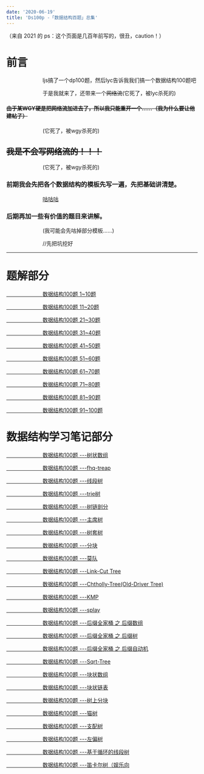 ```yaml
---
date: '2020-06-19'
title: 'Ds100p -「数据结构百题」总集'
---
```


（来自 2021 的 ps：这个页面是几百年前写的，很丑，caution！）

# 前言

$\qquad \qquad \qquad$ljs搞了一个dp100题，然后lyc告诉我我们搞一个数据结构100题吧

$\qquad \qquad \qquad$于是我就来了，还带来一个~~网络流~~(它死了，被lyc杀死的)

#### ~~由于某WGY硬是把网络流加进去了，所以我只能重开一个……（我为什么要让他建帖子）~~
$\qquad \qquad \qquad$(它死了，被wgy杀死的)
## ~~我是不会写网络流的！！！~~
$\qquad \qquad \qquad$(它死了，被wgy杀死的)
### 前期我会先把各个数据结构的模板先写一遍，先把基础讲清楚。

$\qquad \qquad \qquad$<a href = "https://image.baidu.com/search/index?tn=baiduimage&ct=201326592&lm=-1&cl=2&ie=gb18030&word=%B9%BE%B9%BE%B9%BE&fr=ala&ala=1&alatpl=adress&pos=0&hs=2&xthttps=111111" class="ui gray label">咕咕咕</a>

### 后期再加一些有价值的题目来讲解。

$\qquad \qquad \qquad$(我可能会先咕掉部分模板……)

$\qquad \qquad \qquad$//先把坑挖好


----

# 题解部分

[$\qquad \qquad \qquad$数据结构100题 1~10题](https://www.cnblogs.com/orchid-any/p/13695912.html)

[$\qquad \qquad \qquad$数据结构100题 11~20题](https://www.cnblogs.com/orchid-any/p/13696025.html)

[$\qquad \qquad \qquad$数据结构100题 21~30题](https://www.cnblogs.com/orchid-any/p/13696030.html)

[$\qquad \qquad \qquad$数据结构100题 31~40题](https://www.cnblogs.com/orchid-any/p/13696038.html)

[$\qquad \qquad \qquad$数据结构100题 41~50题](https://www.cnblogs.com/orchid-any/p/13696395.html)

[$\qquad \qquad \qquad$数据结构100题 51~60题](https://www.cnblogs.com/orchid-any/p/13696498.html)

[$\qquad \qquad \qquad$数据结构100题 61~70题](https://www.cnblogs.com/orchid-any/p/13696514.html)

[$\qquad \qquad \qquad$数据结构100题 71~80题](https://www.cnblogs.com/orchid-any/p/13696522.html)

[$\qquad \qquad \qquad$数据结构100题 81~90题](https://www.cnblogs.com/orchid-any/p/13696551.html)

[$\qquad \qquad \qquad$数据结构100题 91~100题](https://www.cnblogs.com/orchid-any/p/13696565.html)

# 数据结构学习笔记部分

[$\qquad \qquad \qquad$数据结构100题 ---树状数组](/2020/02/05/DS100P-BINARY-INDEXED-TREE/)

[$\qquad \qquad \qquad$数据结构100题 ---fhq-treap](/2020/02/06/DS100P-FHQ-TREAP/)

[$\qquad \qquad \qquad$数据结构100题 ---线段树](/2020/02/07/DS100P-SEGMENT-TREE/)

[$\qquad \qquad \qquad$数据结构100题 ---trie树](/2020/02/07/DS100P-TRIE/)

[$\qquad \qquad \qquad$数据结构100题 ---树链剖分](/2020/02/07/DS100P-TREE-CHAIN-SPLITTING/)

[$\qquad \qquad \qquad$数据结构100题 ---主席树](/2020/02/07/DS100P-CHAIRMAN-TREE/)

[$\qquad \qquad \qquad$数据结构100题 ---树套树](/2020/02/07/DS100P-TREE-COVER-TREE/)

[$\qquad \qquad \qquad$数据结构100题 ---分块](/2020/02/07/DS100P-FENKUAI/)

[$\qquad \qquad \qquad$数据结构100题 ---莫队](/2020/02/07/DS100P-MO-ALGORITHM/)

[$\qquad \qquad \qquad$数据结构100题 ---Link-Cut Tree](/2020/02/07/DS100P-LINK-CUT-TREE/)

[$\qquad \qquad \qquad$数据结构100题 ---Chtholly-Tree(Old-Driver Tree)](/2020/02/07/DS100P-CHTHOLLY-TREE/)

[$\qquad \qquad \qquad$数据结构100题 ---KMP](/2020/02/07/DS100P-KMP-STRING/)

[$\qquad \qquad \qquad$数据结构100题 ---splay](/2020/02/07/DS100P-SPLAY/)

[$\qquad \qquad \qquad$数据结构100题 ---后缀全家桶 之 后缀数组](/2020/02/07/DS100P-SUFFIX-ARRAY/)

[$\qquad \qquad \qquad$数据结构100题 ---后缀全家桶 之 后缀树](/2020/02/07/DS100P-SUFFIX-TREE/)

[$\qquad \qquad \qquad$数据结构100题 ---后缀全家桶 之 后缀自动机](/2020/02/07/DS100P-SUFFIX-AUTOMATON/)

[$\qquad \qquad \qquad$数据结构100题 ---Sqrt-Tree](/2020/02/07/DS100P-SQRT-TREE/)

[$\qquad \qquad \qquad$数据结构100题 ---块状数组](/2020/02/07/DS100P-BLOCK-ARRAY/)

[$\qquad \qquad \qquad$数据结构100题 ---块状链表](/2020/02/07/DS100P-BLOCK-LIST/)

[$\qquad \qquad \qquad$数据结构100题 ---树上分块](/2020/02/07/DS100P-BLOCK-LIST/)

[$\qquad \qquad \qquad$数据结构100题 ---猫树](/2020/02/08/DS100P-CAT-TREE/)

<!-- [$\qquad \qquad \qquad$数据结构100题 ---基环树](/2020/02/08/DS100P-BASE-RING-TREE/) -->

[$\qquad \qquad \qquad$数据结构100题 ---支配树](/2020/02/08/DS100P-DOMINATION-TREE/)

[$\qquad \qquad \qquad$数据结构100题 ---左偏树](/2020/02/08/DS100P-DOMINATION-TREE/)

<!-- [$\qquad \qquad \qquad$数据结构100题 ---环套树](/2020/02/08/DS100P-RING-TREE/) -->

<!-- [$\qquad \qquad \qquad$数据结构100题 ---虚树](/2020/02/08/DS100P-VIRTUAL-TREE/) -->

<!-- [$\qquad \qquad \qquad$数据结构100题 ---博弈树](/2020/02/08/DS100P-GAME-TREE/) -->

<!-- [$\qquad \qquad \qquad$数据结构100题 ---圆方树](/2020/02/08/DS100P-ROUND-SQUARE-TREE/) -->

[$\qquad \qquad \qquad$数据结构100题 ---基于循环的线段树](/2020/02/08/DS100P-SEGMENT-TREE-WITH-LOOP/)

[$\qquad \qquad \qquad$数据结构100题 ---笛卡尔树（娱乐向](/2020/02/08/DS100P-CARTESIAN-TREE/)
